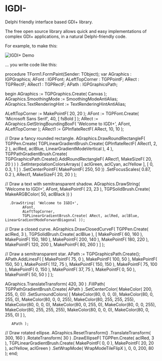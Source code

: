 # IGDI-
Delphi friendly interface based GDI+ library.

The free open source library allows quick and easy implementations of complex GDI+ applications, in a natural Delphi-friendly code.

For example, to make this:

![IGDI+ Demo](http://www.mitov.com/IGDIPlusDemo.jpg)

... you write code like this:

procedure TForm1.FormPaint(Sender: TObject);
var
 AGraphics      : IGPGraphics;
 AFont          : IGPFont;
 ALeftTopCorner : TGPPointF;
 ARect          : TGPRectF;
 ARect1         : TGPRectF;
 APath          : IGPGraphicsPath;

begin
 AGraphics := TGPGraphics.Create( Canvas );
 AGraphics.SmoothingMode := SmoothingModeAntiAlias;
 AGraphics.TextRenderingHint := TextRenderingHintAntiAlias;
 
 ALeftTopCorner := MakePointF( 20, 20 );
 AFont := TGPFont.Create( 'Microsoft Sans Serif', 40, [ fsBold ] );
 ARect := AGraphics.GetStringBoundingBoxF( 'Welcome to IGDI+', AFont, ALeftTopCorner );
 ARect1 := GPInflateRectF( ARect, 10, 10 );

 // Draw a fancy rounded rectangle.
 AGraphics.DrawRoundRectangleF(
       TGPPen.Create( TGPLinearGradientBrush.Create( GPInflateRectF( ARect1, 2, 2 ), aclRed, aclBlue, LinearGradientModeVertical ), 4 ),
       TGPPathGradientBrush.Create(
         TGPGraphicsPath.Create().AddRoundRectangleF( ARect1, MakeSizeF( 20, 20 ) )
          )
        .SetInterpolationColorsArrays( [ aclGreen, aclCyan, aclYellow ], [ 0, 0.3, 1 ] )
        .SetCenterPointF( MakePointF( 250, 50 ))
        .SetFocusScales( 0.87, 0.2 ),
       ARect1, MakeSizeF( 20, 20 ) );

 // Draw a text with semitransparent shadow.
 AGraphics.DrawString( 'Welcome to IGDI+',
            AFont,
            MakePointF( 23, 23 ),
            TGPSolidBrush.Create( MakeARGBColor( 50, aclBlack )) )
            
      .DrawString( 'Welcome to IGDI+',
            AFont,
            ALeftTopCorner,
            TGPLinearGradientBrush.Create( ARect, aclRed, aclBlue, LinearGradientModeForwardDiagonal ));


 // Draw a closed curve.
 AGraphics.DrawClosedCurveF( TGPPen.Create( aclRed, 3 ), TGPSolidBrush.Create( aclBlue ),
       [
       MakePointF( 60, 160 ),
       MakePointF( 150, 180 ),
       MakePointF( 200, 140 ),
       MakePointF( 180, 220 ),
       MakePointF( 120, 200 ),
       MakePointF( 80, 260 )
       ] );

 // Draw a semitransparent star.
 APath := TGPGraphicsPath.Create();
 APath.AddLinesF(
  [
  MakePointF( 75, 0 ),
  MakePointF( 100, 50 ),
  MakePointF( 150, 50 ),
  MakePointF( 112, 75 ),
  MakePointF( 150, 150 ),
  MakePointF( 75, 100 ),
  MakePointF( 0, 150 ),
  MakePointF( 37, 75 ),
  MakePointF( 0, 50 ),
  MakePointF( 50, 50 )
   ] );

 AGraphics.TranslateTransform( 420, 30 )
      .FillPath(
       TGPPathGradientBrush.Create( APath )
        .SetCenterColor( MakeColor( 200, 255, 0, 0))
        .SetSurroundColors(
         [
         MakeColor(80, 0, 0, 0),
         MakeColor(80, 0, 255, 0),
         MakeColor(80, 0, 0, 255),
         MakeColor(80, 255, 255, 255),
         MakeColor(80, 0, 0, 0),
         MakeColor(80, 0, 255, 0),
         MakeColor(80, 0, 0, 255),
         MakeColor(80, 255, 255, 255),
         MakeColor(80, 0, 0, 0),
         MakeColor(80, 0, 255, 0)
         ] ),

       APath );

 // Draw rotated ellipse.
 AGraphics.ResetTransform()
      .TranslateTransform( 300, 160 )
      .RotateTransform( 30 )
      .DrawEllipseF(
       TGPPen.Create( aclRed, 3 ),
       TGPLinearGradientBrush.Create( MakePointF( 0, 0 ), MakePointF( 20, 20 ), aclYellow, aclGreen )
       .SetWrapMode( WrapModeTileFlipX ),
       0, 0, 200, 80 );
end;

